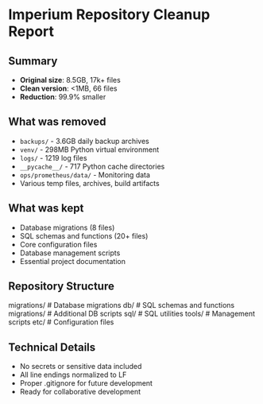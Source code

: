 # Imperium Repository Cleanup Report

## Summary
- **Original size**: 8.5GB, 17k+ files
- **Clean version**: <1MB, 66 files
- **Reduction**: 99.9% smaller

## What was removed
- `backups/` - 3.6GB daily backup archives
- `venv/` - 298MB Python virtual environment
- `logs/` - 1219 log files
- `__pycache__/` - 717 Python cache directories
- `ops/prometheus/data/` - Monitoring data
- Various temp files, archives, build artifacts

## What was kept
- Database migrations (8 files)
- SQL schemas and functions (20+ files)
- Core configuration files
- Database management scripts
- Essential project documentation

## Repository Structure
migrations/          # Database migrations
db/                 # SQL schemas and functions
migrations/       # Additional DB scripts
sql/               # SQL utilities
tools/             # Management scripts
etc/               # Configuration files

## Technical Details
- No secrets or sensitive data included
- All line endings normalized to LF
- Proper .gitignore for future development
- Ready for collaborative development
